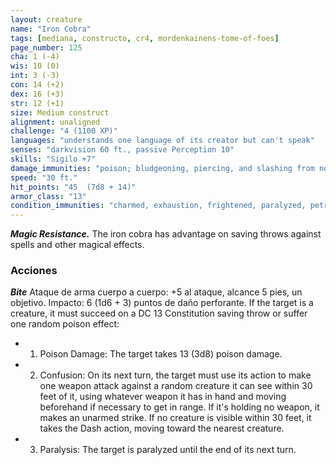 ```yaml
---
layout: creature
name: "Iron Cobra"
tags: [mediana, constructo, cr4, mordenkainens-tome-of-foes]
page_number: 125
cha: 1 (-4)
wis: 10 (0)
int: 3 (-3)
con: 14 (+2)
dex: 16 (+3)
str: 12 (+1)
size: Medium construct
alignment: unaligned
challenge: "4 (1100 XP)"
languages: "understands one language of its creator but can't speak"
senses: "darkvision 60 ft., passive Perception 10"
skills: "Sigilo +7"
damage_immunities: "poison; bludgeoning, piercing, and slashing from nonmagical attacks that aren't adamantine"
speed: "30 ft."
hit_points: "45  (7d8 + 14)"
armor_class: "13"
condition_immunities: "charmed, exhaustion, frightened, paralyzed, petrified, poisoned"
---
```


***Magic Resistance.*** The iron cobra has advantage on saving throws against spells and other magical effects.

### Acciones

***Bite*** Ataque de arma cuerpo a cuerpo: +5 al ataque, alcance 5 pies, un objetivo. Impacto: 6 (1d6 + 3) puntos de daño perforante. If the target is a creature, it must succeed on a DC 13 Constitution saving throw or suffer one random poison effect:
* 1. Poison Damage: The target takes 13 (3d8) poison damage.
* 2. Confusion: On its next turn, the target must use its action to make one weapon attack against a random creature it can see within 30 feet of it, using whatever weapon it has in hand and moving beforehand if necessary to get in range. If it's holding no weapon, it makes an unarmed strike. If no creature is visible within 30 feet, it takes the Dash action, moving toward the nearest creature.
* 3. Paralysis: The target is paralyzed until the end of its next turn.